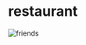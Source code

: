 # restaurant
![friends](https://github.com/keshri1610/restaurant/assets/114894125/129e1fbb-19ca-4fdb-89ce-9e8a49d5482e)
